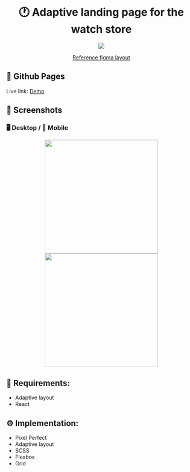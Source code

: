 <h1 align="center">🕐 Adaptive landing page for the watch store</h1>

<p align="center">
  <a href="https://skillicons.dev">
    <img src="https://skillicons.dev/icons?i=react,scss" />
  </a>
</p>

<p align="center">
  <a href="https://www.figma.com/file/ja6QtJ9gv2JuxSDIAClL1O/Welbex?type=design&node-id=0-1&t=ePTkDpkW5nxgyoil-0">
    Reference figma layout
  </a>
</p>

## 🔗 Github Pages

Live link: [Demo](https://safym.github.io/amocrm-layout/)

## 📸 Screenshots

### 🖥️ Desktop / 📱 Mobile
<p align="center">
    <img height="300px" src="https://user-images.githubusercontent.com/99616798/236981035-ef792c40-3a93-4b23-b605-08d3b78627f6.png" />
    <img height="300px" src="https://user-images.githubusercontent.com/99616798/236980925-8f8404a2-6572-44d6-bec0-fb5882bdf604.png" />
 </p>


## 📑 Requirements:
* Adaptive layout
* React

## ⚙️ Implementation:
* Pixel Perfect
* Adaptive layout
* SCSS
* Flexbox
* Grid
